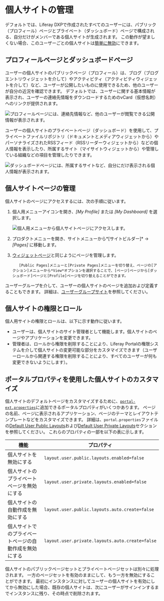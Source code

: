 # 個人サイトの管理

デフォルトでは、Liferay DXPで作成されたすべてのユーザーには、パブリック（プロフィール）ページとプライベート（ダッシュボード）ページで構成される、自分だけがメンバーである個人サイトが生成されます。 この動作が望ましくない場合、このユーザーごとの個人サイトは[簡単に無効](#customizing-personal-sites-with-portal-properties)にできます。

## プロフィールページとダッシュボードページ

ユーザーの個人サイトのパブリックページ（プロフィール）は、ブログ（ブログエントリウィジェットを介して）やアクティビティ（アクティビティウィジェットを介して）など、ユーザーが公開したいものに使用できるため、他のユーザーが自分の近況を確認できます。 デフォルトでは、ユーザーに関する基本情報が表示され、ユーザーの連絡先情報をダウンロードするためのvCard（仮想名刺）へのリンクが提供されます。

![プロフィールページには、連絡先情報など、他のユーザーが閲覧できる公開情報が表示されます。](./managing-personal-sites/images/01.png)

ユーザーの個人サイトのプライベートページ（ダッシュボード）を使用して、プライベートファイルリポジトリ（ドキュメントとメディアウィジェットから）やパーソナライズされたRSSフィード（RSSリーダーウィジェットから）などの個人情報を表示したり、所属するサイト（マイサイトウィジェットから）や管理している組織などの項目を管理したりできます。

![ダッシュボードページには、所属するサイトなど、自分にだけ表示される個人情報が表示されます。](./managing-personal-sites/images/02.png)

## 個人サイトページの管理

個人サイトのページにアクセスするには、次の手順に従います。

1.  個人用メニューアイコンを開き、*[My Profile]* または *[My Dashboard]* を選択します。

    ![個人用メニューから個人サイトページにアクセスします。](./managing-personal-sites/images/03.png)

2.  プロダクトメニューを開き、サイトメニューから*[サイトビルダー]* → *[Pages]* に移動します。

3.  [ウィジェットページ](../creating-pages/using-widget-pages/adding-widgets-to-a-page.md)と同じようにページを管理します。

    ``` tip::
       [Public Pages]メニューと[Private Pages]メニューを切り替え、ページの[アクション]メニューから*View*オプションを選択することで、[ページ]ページから[ダッシュボード]ページと[Profile]ページを切り替えることができます。
    ```

ユーザーグループを介して、ユーザーの個人サイトのページを追加および定義することもできます。 詳細は、[ユーザーグループサイト](../../users-and-permissions/user-groups/user-group-sites.md)を参照してください。

## 個人サイトの権限とロール

個人用サイトの権限とロールは、以下に示す動作に従います。

  - ユーザーは、個人サイトのサイト管理者として機能します。個人サイトのページやアプリケーションを変更できます。
  - 管理者は、ロールから権限を削除することにより、Liferay Portalの権限システムを介して個人サイトの変更可能な部分をカスタマイズできます（ユーザーロールから関連する権限を削除することにより、すべてのユーザーが何も変更できないようにします）。

## ポータルプロパティを使用した個人サイトのカスタマイズ

個人サイトのデフォルトページをカスタマイズするために、[`portal-ext.properties`](../../installation-and-upgrades/reference/portal-properties.md)に追加できるポータルプロパティがいくつかあります。 ページの名前、ページに表示されるアプリケーション、ページのテーマとレイアウトテンプレートなどをカスタマイズできます。 詳細は、`portal.properties`ファイルの[Default User Public Layouts](https://docs.liferay.com/dxp/portal/7.3-latest/propertiesdoc/portal.properties.html#Default%20User%20Public%20Layouts)および[Default User Private Layouts](https://docs.liferay.com/dxp/portal/7.3-latest/propertiesdoc/portal.properties.html#Default%20User%20Private%20Layouts)セクションを参照してください。 これらのプロパティの一部を以下の表に示します。

| 機能                          | プロパティ                                           |
| --------------------------- | ----------------------------------------------- |
| 個人サイトを無効にする                 | `layout.user.public.layouts.enabled=false`      |
| 個人サイトのプライベートページを無効にする       | `layout.user.private.layouts.enabled=false`     |
| 個人サイトの自動作成を無効にする            | `layout.user.public.layouts.auto.create=false`  |
| 個人サイトでのプライベートページの自動作成を無効にする | `layout.user.private.layouts.auto.create=false` |

個人サイトのパブリックページセットとプライベートページセットは別々に処理されます。 一方のページセットを有効のままにして、もう一方を無効にすることができます。 最初にインスタンスに対してユーザーの個人サイトを有効にしてから無効にした場合、既存の個人サイトは、次にユーザーがサインインするまでインスタンスに残り、その時点で削除されます。
